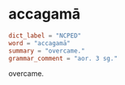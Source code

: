 # accagamā

``` toml
dict_label = "NCPED"
word = "accagamā"
summary = "overcame."
grammar_comment = "aor. 3 sg."
```

overcame.

